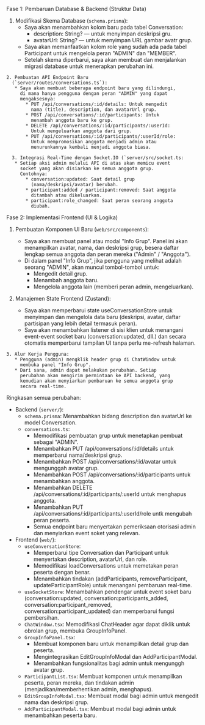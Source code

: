 Fase 1: Pembaruan Database & Backend (Struktur Data)

   1. Modifikasi Skema Database (`schema.prisma`):
       * Saya akan menambahkan kolom baru pada tabel Conversation:
           * description: String? — untuk menyimpan deskripsi gru.
           * avatarUrl: String? — untuk menyimpan URL gambar avatr
              grup.
       * Saya akan memanfaatkan kolom role yang sudah ada pada
         tabel Participant untuk mengelola peran "ADMIN" dan
         "MEMBER".
       * Setelah skema diperbarui, saya akan membuat dan
         menjalankan migrasi database untuk menerapkan perubahan
         ini.

    2. Pembuatan API Endpoint Baru 
      (`server/routes/conversations.ts`):
       * Saya akan membuat beberapa endpoint baru yang dilindungi,
         di mana hanya pengguna dengan peran "ADMIN" yang dapat
         mengaksesnya:
           * PUT /api/conversations/:id/details: Untuk mengedit
             nama (title), description, dan avatarUrl grup.
           * POST /api/conversations/:id/participants: Untuk
             menambah anggota baru ke grup.
           * DELETE /api/conversations/:id/participants/:userId:
             Untuk mengeluarkan anggota dari grup.
           * PUT /api/conversations/:id/participants/:userId/role:
             Untuk mempromosikan anggota menjadi admin atau
             menurunkannya kembali menjadi anggota biasa.

      3. Integrasi Real-Time dengan Socket.IO (`server/src/socket.ts:
       * Setiap aksi admin melalui API di atas akan memicu event
         socket yang akan disiarkan ke semua anggota grup.
         Contohnya:
           * conversation:updated: Saat detail grup
             (nama/deskripsi/avatar) berubah.
           * participant:added / participant:removed: Saat anggota
             ditambah atau dikeluarkan.
           * participant:role_changed: Saat peran seorang anggota
             diubah.

Fase 2: Implementasi Frontend (UI & Logika)

   1. Pembuatan Komponen UI Baru (`web/src/components`):
       * Saya akan membuat panel atau modal "Info Grup". Panel ini
         akan menampilkan avatar, nama, dan deskripsi grup, besera
          daftar lengkap semua anggota dan peran mereka ("Admin" /
         "Anggota").
       * Di dalam panel "Info Grup", jika pengguna yang melihat
         adalah seorang "ADMIN", akan muncul tombol-tombol untuk:
           * Mengedit detail grup.
           * Menambah anggota baru.
           * Mengelola anggota lain (memberi peran admin,
             mengeluarkan).

   2. Manajemen State Frontend (Zustand):
       * Saya akan memperbarui state useConversationStore untuk
         menyimpan dan mengelola data baru (deskripsi, avatar,
         daftar partisipan yang lebih detail termasuk peran).
       * Saya akan menambahkan listener di sisi klien untuk
         menangani event-event socket baru (conversation:updated,
         dll.) dan secara otomatis memperbarui tampilan UI tanpa
         perlu me-refresh halaman.

    3. Alur Kerja Pengguna:
       * Pengguna (admin) mengklik header grup di ChatWindow untuk
         membuka panel "Info Grup".
       * Dari sana, admin dapat melakukan perubahan. Setiap
         perubahan akan mengirim permintaan ke API backend, yang
         kemudian akan menyiarkan pembaruan ke semua anggota grup
         secara real-time.

Ringkasan semua perubahan:

   * Backend (`server/`):
       * `schema.prisma`: Menambahkan bidang description dan
         avatarUrl ke model Conversation.
       * `conversations.ts`:
           * Memodifikasi pembuatan grup untuk menetapkan pembuat
             sebagai "ADMIN".
           * Menambahkan PUT /api/conversations/:id/details untuk
             memperbarui nama/deskripsi grup.
           * Menambahkan POST /api/conversations/:id/avatar untuk
             mengunggah avatar grup.
           * Menambahkan POST /api/conversations/:id/participants
             untuk menambahkan anggota.
           * Menambahkan DELETE 
             /api/conversations/:id/participants/:userId untuk
             menghapus anggota.
           * Menambahkan PUT 
             /api/conversations/:id/participants/:userId/role untk
              mengubah peran peserta.
           * Semua endpoint baru menyertakan pemeriksaan otorisasi
             admin dan menyiarkan event soket yang relevan.
   * Frontend (`web/`):
       * `useConversationStore`:
           * Memperbarui tipe Conversation dan Participant untuk
             menyertakan description, avatarUrl, dan role.
           * Memodifikasi loadConversations untuk memetakan peran
             peserta dengan benar.
           * Menambahkan tindakan (addParticipants,
             removeParticipant, updateParticipantRole) untuk
             menangani pembaruan real-time.
       * `useSocketStore`: Menambahkan pendengar untuk event soket
         baru (conversation:updated,
         conversation:participants_added,
         conversation:participant_removed,
         conversation:participant_updated) dan memperbarui fungsi
         pembersihan.
       * `ChatWindow.tsx`: Memodifikasi ChatHeader agar dapat
         diklik untuk obrolan grup, membuka GroupInfoPanel.
       * `GroupInfoPanel.tsx`:
           * Membuat komponen baru untuk menampilkan detail grup
             dan peserta.
           * Mengintegrasikan EditGroupInfoModal dan
             AddParticipantModal.
           * Menambahkan fungsionalitas bagi admin untuk mengunggh
              avatar grup.
       * `ParticipantList.tsx`: Membuat komponen untuk menampilkan
         peserta, peran mereka, dan tindakan admin
         (menjadikan/memberhentikan admin, menghapus).
       * `EditGroupInfoModal.tsx`: Membuat modal bagi admin untuk
         mengedit nama dan deskripsi grup.
       * `AddParticipantModal.tsx`: Membuat modal bagi admin untuk
         menambahkan peserta baru.